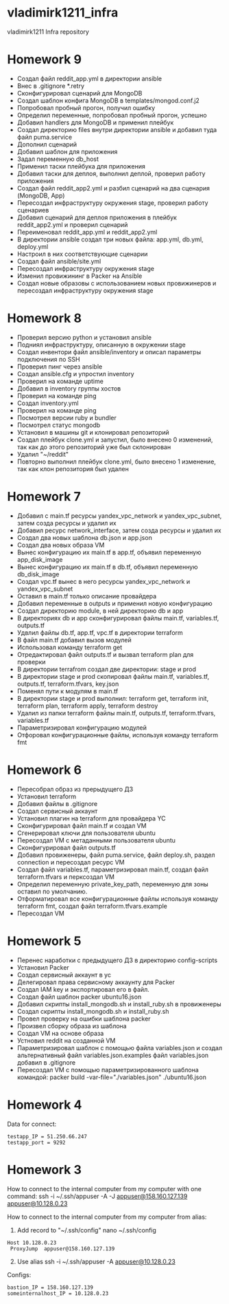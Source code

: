 # vladimirk1211_infra
vladimirk1211 Infra repository

# Homework 9
 - Создал файл reddit_app.yml в директории ansible
 - Внес в .gitignore *.retry
 - Сконфигурировал сценарий для MongoDB
 - Создал шаблон конфига MongoDB в templates/mongod.conf.j2
 - Попробовал пробный прогон, получил ошибку
 - Определил переменные, попробовал пробный прогон, успешно
 - Добавил handlers для MongoDB и применил плейбук
 - Создал директорию files внутри директории ansible и добавил туда файл puma.service
 - Дополнил сценарий
 - Добавил шаблон для приложения
 - Задал переменную db_host
 - Применил таски плейбука для приложения
 - Добавил таски для деплоя, выполнил деплой, проверил работу приложения
 - Создал файл reddit_app2.yml и разбил сценарий на два сценария (MongoDB, App)
 - Пересоздал инфраструктуру окружения stage, проверил работу сценариев
 - Добавил сценарий для деплоя приложения в плейбук reddit_app2.yml и проверил сценарий
 - Переименовал reddit_app.yml и reddit_app2.yml
 - В директории ansible создал три новых файла: app.yml, db.yml, deploy.yml
 - Настроил в них соответствующие сценарии
 - Создал файл ansible/site.yml
 - Пересоздал инфраструктуру окружения stage
 - Изменил провижининг в Packer на Ansible
 - Создал новые образовы с использованием новых провижинеров и пересоздал инфраструктуру окружения stage



# Homework 8
 - Проверил версию python и установил ansible
 - Подниял инфраструктуру, описанную в окружении stage
 - Создал инвентори файл ansible/inventory и описал параметры подключения по SSH
 - Проверил пинг через ansible
 - Создал ansible.cfg и упростил inventory
 - Проверил на команде uptime
 - Добавил в inventory группы хостов
 - Проверил на команде ping
 - Создал inventory.yml
 - Проверил на команде ping
 - Посмотрел версии ruby и bundler
 - Посмотрел статус mongodb
 - Установил в машины git и клонировал репозиторий
 - Создал плейбук clone.yml и запустил, было внесено 0 изменений, так как до этого репозиторий уже был склонирован
 - Удалил  "~/reddit"
 - Повторно выполнил плейбук clone.yml, было внесено 1 изменение, так как клон репозитория был удален

# Homework 7
 - Добавил с main.tf ресурсы yandex_vpc_network и yandex_vpc_subnet, затем созда ресурсы и удалил их
 - Добавил ресурс network_interface, затем созда ресурсы и удалил их
 - Создал два новых шаблона db.json и app.json
 - Создал два новых образа VM
 - Вынес конфигурацию их main.tf в app.tf, объявил переменную app_disk_image
 - Вынес конфигурацию их main.tf в db.tf, объявил переменную db_disk_image
 - Создал vpc.tf вынес в него ресурсы yandex_vpc_network и yandex_vpc_subnet
 - Оставил в main.tf только описание провайдера
 - Добавил переменные в outputs и применил новую конфигурацию
 - Создал директорию module, в ней директорию db и app
 - В директориях db и app сконфигурировал файлы main.tf, variables.tf, outputs.tf
 - Удвлил файлы db.tf, app.tf, vpc.tf в директории terraform
 - В файл main.tf добавил вызов модулей
 - Использовал команду terraform get
 - Отредактировал файл outputs.tf и вызвал terraform plan для проверки
 - В директории terrafrom создал две директории: stage и prod
 - В директории stage и prod скопировал файлы main.tf, variables.tf, outputs.tf, terraform.tfvars, key.json
 - Поменял пути к модулям в main.tf
 - В директории stage и prod выполнил: terraform get, terraform init, terraform plan, terraform apply, terraform destroy
 - Удалил из папки terraform файлы main.tf, outputs.tf, terraform.tfvars, variables.tf
 - Параметризировал конфигурацию модулей
 - Отфоровал конфигурационные файлы, используя команду terraform fmt

# Homework 6

- Пересобрал образ из прерыдущего ДЗ
- Установил terraform
- Добавил файлы в .gitignore
- Создал сервисный аккаунт
- Установил плагин на terraform для провайдера YC
- Сконфигурировал файл main.tf и создал VM
- Сгенерировал ключи для пользователя ubuntu
- Пересоздал VM с метаданными пользователя ubuntu
- Сконфигурировал файл outputs.tf
- Добавил провиженеры, файл puma.service, файл deploy.sh, раздел connection и пересоздал ресурс VM
- Создал файл variables.tf, параметризировал main.tf, создал файл terraform.tfvars и перксоздал VM
- Определил переменную private_key_path, переменную для зоны оставил по умолчанию.
- Отформатировал все конфигурационные файлы используя команду terraform fmt, создал файл terraform.tfvars.example
- Пересоздал VM

# Homework 5

- Перенес наработки с предыдущего ДЗ в директорию config-scripts
- Установил Packer
- Создал сервисный аккаунт в yc
- Делегировал права сервисному аккаунту для Packer
- Создал IAM key и экспортировал его в файл.
- Создал файл шаблон packer ubuntu16.json
- Добавил скрипты install_mongodb.sh и install_ruby.sh в провиженеры
- Создал скрипты install_mongodb.sh и install_ruby.sh
- Провел проверку на ошибки шаблона packer
- Произвел сборку образа из шаблона
- Создал VM на основе образа
- Устновил reddit на созданной VM
- Параметризировал шаблон с помощью файла variables.json и создал альтернативный файл variables.json.examples
  файл variables.json добавил в .gitignore
- Пересоздал VM с помощью параметризированного шаблона командой:
  packer build -var-file="./variables.json" ./ubuntu16.json

# Homework 4

Data for connect:
```
testapp_IP = 51.250.66.247
testapp_port = 9292
```



# Homework 3
How to connect to the internal computer from my computer with one command:
ssh -i ~/.ssh/appuser -A -J appuser@158.160.127.139 appuser@10.128.0.23

How to connect to the internal computer from my computer from alias:
1. Add record to "~/.ssh/config"
nano ~/.ssh/config
```
Host 10.128.0.23
 ProxyJump  appuser@158.160.127.139
```
2. Use alias
ssh -i ~/.ssh/appuser -A appuser@10.128.0.23

Configs:
```
bastion_IP = 158.160.127.139
someinternalhost_IP = 10.128.0.23
```
